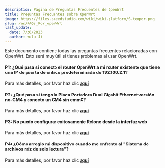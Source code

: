 ```yaml
---
description: Página de Preguntas Frecuentes de OpenWrt
title: Preguntas Frecuentes sobre OpenWrt
image: https://files.seeedstudio.com/wiki/wiki-platform/S-tempor.png
slug: /es/FAQs_For_openWrt
last_update:
  date: 7/26/2023
  author: yulu Ji
---
```


Este documento contiene todas las preguntas frecuentes relacionadas con OpenWrt. Esto será muy útil si tienes problemas al usar OpenWrt.

#### P1: ¿Qué pasa si conecto el router OpenWrt a mi router existente que tiene una IP de puerta de enlace predeterminada de 192.168.2.1?

Para más detalles, por favor haz clic [**aquí**](/es/change_default_gateway_IP)

#### P2: ¿Qué pasa si tengo la Placa Portadora Dual Gigabit Ethernet versión no-CM4 y conecto un CM4 sin emmC?

Para más detalles, por favor haz clic [**aquí**](/es/use_a_CM4_witout_eMMC)

#### P3: No puedo configurar exitosamente Rclone desde la interfaz web

Para más detalles, por favor haz clic [**aquí**](/es/set_up_Rclone_from_web_UI)

#### P4: ¿Cómo arreglo mi dispositivo cuando me enfrento al "Sistema de archivos raíz de solo lectura"?

Para más detalles, por favor haz clic [**aquí**](/es/fix_device_ReadOnlyRootFilesystem)